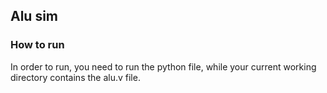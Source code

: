 ## Alu sim

### How to run

In order to run, you need to run the python file, while your current working directory contains the alu.v file.
